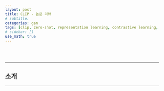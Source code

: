 ```yaml
---
layout: post
title: CLIP - 논문 리뷰
# subtitle:
categories: gan
tags: [clip, zero-shot, representation learning, contrastive learning, 논문 리뷰]
# sidebar: []
use_math: true
---
```




<br><br>

---

## 소개


---

##
